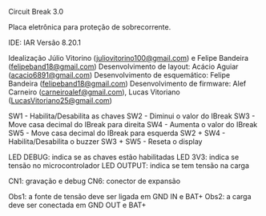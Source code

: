 Circuit Break 3.0

Placa eletrônica para proteção de sobrecorrente.

IDE: IAR Versão 8.20.1

Idealização Júlio Vitorino (juliovitorino100@gmail.com) e Felipe Bandeira (felipeband18@gmail.com)
Desenvolvimento de layout:      Acácio Aguiar (acacio6891@gmail.com)
Desenvolvimento de esquemático: Felipe Bandeira (felipeband18@gmail.com)
Desenvolvimento de firmware:    Alef Carneiro (carneiroalef@gmail.com), Lucas Vitoriano (LucasVitoriano25@gmail.com)


SW1 - Habilita/Desabilita as chaves
SW2 - Diminui o valor do IBreak
SW3 - Move casa decimal do IBreak para direita
SW4 - Aumenta o valor do IBreak
SW5 - Move casa decimal do IBreak para esquerda
SW2 + SW4 - Habilita/Desabilita o buzzer
SW3 + SW5 - Reseta o display

LED DEBUG:  indica se as chaves estão habilitadas
LED 3V3:    indica se tensão no microcontrolador
LED OUTPUT: indica se tem tensão na carga

CN1: gravação e debug
CN6: conector de expansão

Obs1: a fonte de tensão deve ser ligada em GND IN e BAT+
Obs2: a carga deve ser conectada em GND OUT e BAT+
